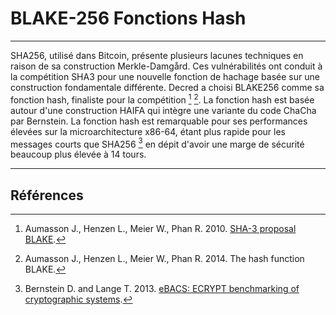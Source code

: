# BLAKE-256 Fonctions Hash

---

SHA256, utilisé dans Bitcoin, présente plusieurs lacunes techniques en raison de sa construction Merkle-Damgård. Ces vulnérabilités ont conduit à la compétition SHA3 pour une nouvelle fonction de hachage basée sur une construction fondamentale différente. Decred a choisi BLAKE256 comme sa fonction hash, finaliste pour la compétition [^1] [^2]. La fonction hash est basée autour d'une construction HAIFA qui intègre une variante du code ChaCha par Bernstein. La fonction hash est remarquable pour ses performances élevées sur la microarchitecture x86-64, étant plus rapide pour les messages courts que SHA256 [^3] en dépit d'avoir une marge de sécurité beaucoup plus élevée à 14 tours.

---

## <i class="fa fa-book"></i> Références 

[^1]: Aumasson J., Henzen L., Meier W., Phan R. 2010. [SHA-3 proposal BLAKE](https://decred.org/research/aumasson2010.pdf).
[^2]: Aumasson J., Henzen L., Meier W., Phan R. 2014. The hash function BLAKE.
[^3]: Bernstein D. and Lange T. 2013. [eBACS: ECRYPT benchmarking of cryptographic systems](http://bench.cr.yp.to).
